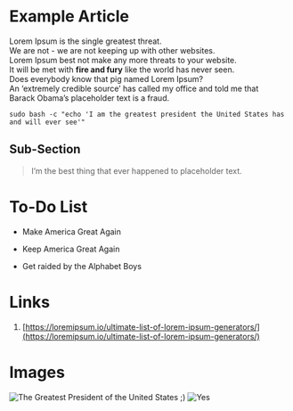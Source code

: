 [_metadata_:title]: - 'Example Article'
[_metadata_:author]: - 'BeckR'
[_metadata_:date]: - '1997/03/26'
[_metadata_:tags]: - 'init,example,markdown,metadata'

# Example Article

Lorem Ipsum is the single greatest threat.  
We are not - we are not keeping up with other websites.  
Lorem Ipsum best not make any more threats to your website.  
It will be met with **fire and fury** like the world has never seen.  
Does everybody know that pig named Lorem Ipsum?  
An ‘extremely credible source’ has called my office and told me that  
Barack Obama’s placeholder text is a fraud.

`sudo bash -c "echo 'I am the greatest president the United States has and will ever see'"`

## Sub-Section

> I’m the best thing that ever happened to placeholder text.

# To-Do List

- Make America Great Again

- Keep America Great Again

- Get raided by the Alphabet Boys

# Links

1. [https://loremipsum.io/ultimate-list-of-lorem-ipsum-generators/](https://loremipsum.io/ultimate-list-of-lorem-ipsum-generators/)

# Images

![The Greatest President of the United States ;)](https://mediaproxy.salon.com/width/1200/https://media.salon.com/2019/11/donald-trump-11251.jpg)
![Yes](https://i.kym-cdn.com/photos/images/facebook/002/283/888/620.jpg)
